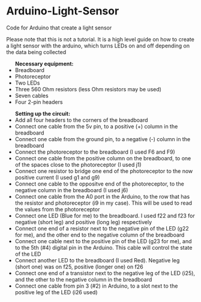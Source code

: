 # Arduino-Light-Sensor

<p>Code for Arduino that create a light sensor</p>

<p>Please note that this is not a tutorial. It is a high level guide on how to create a light sensor with the arduino, which turns LEDs on and off depending on the data being collected</p>

<ul>
    <b>Necessary equipment:</b>
    <li>Breadboard</li>
    <li>Photoreceptor</li>
    <li>Two LEDs</li>
    <li>Three 560 Ohm resistors (less Ohm resistors may be used)</li>
    <li>Seven cables</li>
    <li>Four 2-pin headers</li>
</ul>

<ul>
    <b>Setting up the circuit:</b>
    <li>Add all four headers to the corners of the breadboard</li>
    <li>Connect one cable from the 5v pin, to a positive (+) column in the breadboard</li>
    <li>Connect one cable from the ground pin, to a negative (-) column in the breadboard</li>
    <li>Connect the photoreceptor to the breadboard (I used F6 and F9)</li>
    <li>Connect one cable from the positive column on the breadboard, to one of the spaces close to the photoreceptor (I used j1)</li>
    <li>Connect one resistor to bridge one end of the photoreceptor to the now positive current (I used g1 and g9)</li>
    <li>Connect one cable to the oppositve end of the photoreceptor, to the negative column in the breadboard (I used j6)</li>
    <li>Connect one cable from the A0 port in the Arduino, to the row that has the resistor and photoreceptor (i9 in my case). This will be used to read the values from the photoreceptor </li>
    <li>Connect one LED (Blue for me) to the breadboard. I used f22 and f23 for negative (short leg) and positive (long leg) respectively</li>
    <li>Connect one end of a resistor next to the negative pin of the LED (g22 for me), and the other end to the negative column of the breadboard</li>
    <li>Connect one cable next to the positive pin of the LED (g23 for me), and to the 5th (#4) digital pin in the Arduino. This cable will control the state of the LED</li>
    <li>Connect another LED to the breadboard (I used Red). Negative leg (short one) was on f25, positive (longer one) on f26</li>
    <li>Connect one end of a transistor next to the negative leg of the LED (i25), and the other to the negative column in the breadboard</li>
    <li>Connect one cable from pin 3 (#2) in Arduino, to a slot next to the positive leg of the LED (i26 used)</li>
</ul>
